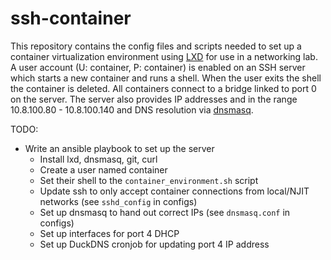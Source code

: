 # ssh-container

This repository contains the config files and scripts needed to set up a
container virtualization environment using
[LXD](https://linuxcontainers.org/lxd/introduction) for use in a networking
lab. A user account (U: container, P: container) is enabled on an SSH
server which starts a new container and runs a shell. When the user exits
the shell the container is deleted. All containers connect to a bridge
linked to port 0 on the server. The server also provides IP addresses and
in the range 10.8.100.80 - 10.8.100.140 and DNS resolution via
[dnsmasq](https://www.thekelleys.org.uk/dnsmasq/doc.html).

TODO:

* Write an ansible playbook to set up the server
  * Install lxd, dnsmasq, git, curl
  * Create a user named container
  * Set their shell to the `container_environment.sh` script
  * Update ssh to only accept container connections from local/NJIT networks (see `sshd_config` in configs)
  * Set up dnsmasq to hand out correct IPs (see `dnsmasq.conf` in configs)
  * Set up interfaces for port 4 DHCP
  * Set up DuckDNS cronjob for updating port 4 IP address
